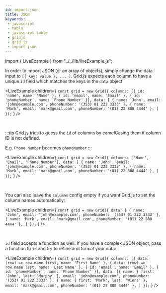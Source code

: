 ```yaml
---
id: import-json
title: JSON
keywords:
 - javascript
 - table
 - javascript table
 - gridjs
 - grid js
 - import json
---
```


import { LiveExample } from "../../lib/liveExample.js";

In order to import JSON (or an array of objects), simply change the data input to `[{ key: value }, ... ]`. 
Grid.js expects each column to have a unique `id` field which matches the keys in the `data` object:

<LiveExample children={
`
const grid = new Grid({
  columns: [{
     id: 'name',
     name: 'Name'
  }, {
     id: 'email',
     name: 'Email'
  }, {
     id: 'phoneNumber',
     name: 'Phone Number'
  }],
  data: [
    { name: 'John', email: 'john@example.com', phoneNumber: '(353) 01 222 3333' },
    { name: 'Mark', email: 'mark@gmail.com', phoneNumber: '(01) 22 888 4444' },
  ]
});
`
} />

<br />

:::tip
Grid.js tries to guess the `id` of columns by camelCasing them if column ID is not defined.

E.g. `Phone Number` becomes `phoneNumber`
:::

<LiveExample children={
`
const grid = new Grid({
  columns: ['Name', 'Email', 'Phone Number'],
  data: [
    { name: 'John', email: 'john@example.com', phoneNumber: '(353) 01 222 3333' },
    { name: 'Mark', email: 'mark@gmail.com', phoneNumber: '(01) 22 888 4444' },
  ]
});
`
} />

<br />

You can also leave the `columns` config empty if you want Grid.js to set the column names automatically:

<LiveExample children={
`
const grid = new Grid({
  data: [
    { name: 'John', email: 'john@example.com', phoneNumber: '(353) 01 222 3333' },
    { name: 'Mark', email: 'mark@gmail.com', phoneNumber: '(01) 22 888 4444' },
  ]
});
`
} />

<br />

`id` field accepts a function as well. If you have a complex JSON object, pass a function to `id` and try to refine and format your data:

<LiveExample children={
`
const grid = new Grid({
  columns: [{
    data: (row) => row.name.first,
    name: 'First Name'
  }, {
    data: (row) => row.name.last,
    name: 'Last Name'
  }, {
    id: 'email',
    name: 'Email'
  }, {
    id: 'phoneNumber',
    name: 'Phone Number'
  }],
  data: [{
      name: {
        first: 'John',
        last: 'Murphy'
      },
      email: 'john@example.com',
      phoneNumber: '(353) 01 222 3333'
    },
    {
      name: {
        first: 'Mark',
        last: 'Wiens'
      },
      email: 'mark@gmail.com',
      phoneNumber: '(01) 22 888 4444'
    },
  ]
});
`
} />
